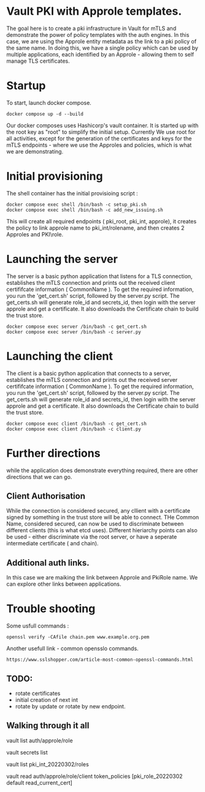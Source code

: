 # Vault PKI with Approle templates.

The goal here is to create a pki infrastructure in Vault for mTLS and demonstrate the power of policy templates with the auth engines. In this case, we are using the Approle entity metadata as the link to a pki policy of the same name. In doing this, we have a single policy which can be used by multiple applications, each identified by an Approle - allowing them to self manage TLS certificates.

# Startup 

To start, launch docker compose. 

    docker compose up -d --build

Our docker composes uses Hashicorp's vault container. It is started up with the root key as "root" to simplify the initial setup. Currently We use root for all activities, except for the generation of the certificates and keys for the mTLS endpoints - where we use the Approles and policies, which is what we are demonstrating.

# Initial provisioning 

The shell container has the initial provisioing script : 

    docker compose exec shell /bin/bash -c setup_pki.sh
    docker compose exec shell /bin/bash -c add_new_issuing.sh

This will create all required endpoints ( pki_root, pki_int, approle), it creates the policy to link approle name to pki_int/rolename, and then creates 2 Approles and PKI\role. 

# Launching the server

The server is a basic python application that listens for a TLS connection, establishes the mTLS connection and prints out the received client certififcate information ( CommonName ). To get the required information, you run the 'get_cert.sh' script, followed by the server.py script. The get_certs.sh will generate role_id and secrets_id, then login with the server approle and get a certificate. It also downloads the Certificate chain to build the trust store.

    docker compose exec server /bin/bash -c get_cert.sh
    docker compose exec server /bin/bash -c server.py

# Launching the client

The client is a basic python application that connects to a server, establishes the mTLS connection and prints out the received server certififcate information ( CommonName ). To get the required information, you run the 'get_cert.sh' script, followed by the server.py script. The get_certs.sh will generate role_id and secrets_id, then login with the server approle and get a certificate. It also downloads the Certificate chain to build the trust store.

    docker compose exec client /bin/bash -c get_cert.sh
    docker compose exec client /bin/bash -c client.py

# Further directions

while the application does demonstrate everything required, there are other directions that we can go.

## Client Authorisation

While the connection is considered secured, any cllient with a certificate signed by something in the trust store will be able to connect. THe Common Name, considered secured, can now be used to discriminate between different clients (this is what etcd uses). Different hieriarchy points can also be used - either discriminate via the root server, or have a seperate intermediate certificate ( and chain). 

## Additional auth links.

In this case we are maiking the link between Approle and PkiRole name. We can explore other links between applications.

# Trouble shooting 

Some usfull commands : 

    openssl verify -CAfile chain.pem www.example.org.pem

Another usefull link - common opensslo commands.

    https://www.sslshopper.com/article-most-common-openssl-commands.html

## TODO:

- rotate certificates
- initial creation of next int
- rotate by update or rotate by new endpoint.

## Walking through it all 

vault list auth/approle/role

vault secrets list

vault list pki_int_20220302/roles

 vault read auth/approle/role/client
token_policies             [pki_role_20220302 default read_current_cert]
